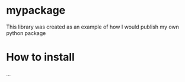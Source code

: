 # mypackage
This library was created as an example of how I would publish my own python package

# How to install
...